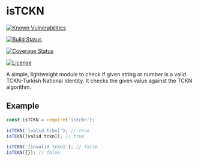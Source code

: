 

# isTCKN

[![Known Vulnerabilities](https://snyk.io/test/github/burakgazi/istckn/badge.svg)](https://snyk.io/test/github/burakgazi/istckn)

[![Build Status](https://travis-ci.org/burakgazi/istckn.svg?branch=master)](https://travis-ci.org/burakgazi/istckn)

[![Coverage Status](https://coveralls.io/repos/github/burakgazi/istckn/badge.svg?branch=master)](https://coveralls.io/github/burakgazi/istckn?branch=master)


 [![License](http://img.shields.io/:license-mit-blue.svg?style=flat-square)](http://badges.mit-license.org)



 A simple, lightweight module to check if given string or number is a valid TCKN-Turkish National Identity. It checks the given value against the TCKN algorithm.





## Example

```javascript
const isTCKN = require('istckn');

isTCKN('[valid tckn]'); // true
isTCKN([valid tckn]); // true

isTCKN('[invalid tckn]'); // false
isTCKN({}); // false
```


